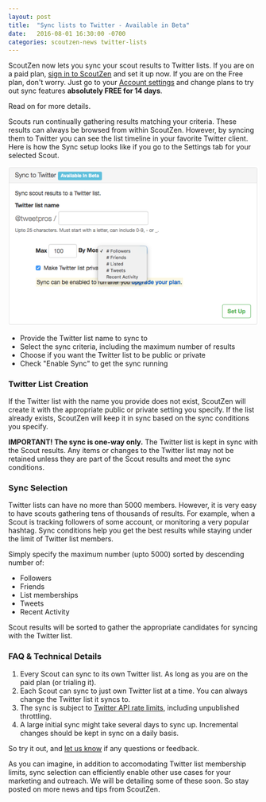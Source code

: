 ```yaml
---
layout: post
title:  "Sync lists to Twitter - Available in Beta"
date:   2016-08-01 16:30:00 -0700
categories: scoutzen-news twitter-lists
---
```


ScoutZen now lets you sync your scout results to Twitter lists. If you
are on a paid plan, [sign in to ScoutZen][sz] and set it up now. If you
are on the Free plan, don't worry. Just go to your [Account settings][acct]
and change plans to try out sync features __absolutely FREE for 14 days__.

Read on for more details.

Scouts run continually gathering results matching your criteria. These
results can always be browsed from within ScoutZen. However, by syncing
them to Twitter you can see the list timeline in your favorite Twitter
client. Here is how the Sync setup looks like if you go to the Settings
tab for your selected Scout.  

![Sync Setup](/assets/sync-twitter-list-setup.png)

* Provide the Twitter list name to sync to
* Select the sync criteria, including the maximum number of results
* Choose if you want the Twitter list to be public or private
* Check "Enable Sync" to get the sync running

### Twitter List Creation

If the Twitter list with the name you provide does not exist, ScoutZen
will create it with the appropriate public or private setting you
specify. If the list already exists, ScoutZen will keep it in sync based
on the sync conditions you specify.

__IMPORTANT! The sync is one-way only.__ The Twitter list is kept in sync
with the Scout results. Any items or changes to the Twitter list may not
be retained unless they are part of the Scout results and meet the sync
conditions.

### Sync Selection

Twitter lists can have no more than 5000 members. However, it is
very easy to have scouts gathering tens of thousands of results. For
example, when a Scout is tracking followers of some account, or monitoring
a very popular hashtag. Sync conditions help you get the best results
while staying under the limit of Twitter list members.

Simply specify the maximum number (upto 5000) sorted by descending
number of:

* Followers
* Friends
* List memberships
* Tweets
* Recent Activity

Scout results will be sorted to gather the appropriate candidates
for syncing with the Twitter list.

### FAQ & Technical Details

1. Every Scout can sync to its own Twitter list. As long as you are on
   the paid plan (or trialing it).
1. Each Scout can sync to just own Twitter list at a time. You can
   always change the Twitter list it syncs to.
1. The sync is subject to [Twitter API rate limits][twrl], including
   unpublished throttling.
1. A large initial sync might take several days to sync up. Incremental
   changes should be kept in sync on a daily basis.

So try it out, and [let us know][mail] if any questions or feedback.

As you can imagine, in addition to accomodating Twitter list membership
limits, sync selection can efficiently enable other use cases for your
marketing and outreach. We will be detailing some of these soon. So stay
posted on more news and tips from ScoutZen.

[sz]: https://www.scoutzen.com
[acct]: https://www.scoutzen.com/account
[twrl]: https://dev.twitter.com/rest/public/rate-limiting
[mail]: <mailto:contact@scoutzen.com>
